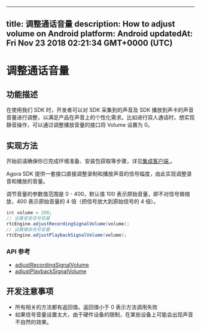 
---
title: 调整通话音量
description: How to adjust volume on Android
platform: Android
updatedAt: Fri Nov 23 2018 02:21:34 GMT+0000 (UTC)
---
# 调整通话音量
## 功能描述

 在使用我们 SDK 时，开发者可以对 SDK 采集到的声音及 SDK 播放到声卡的声音音量进行调整，以满足产品在声音上的个性化需求。比如进行双人通话时，想实现静音操作，可以通过调整播放音量的接口将 Volume 设置为 0。



## 实现方法
开始前请确保你已完成环境准备、安装包获取等步骤，详见[集成客户端 ](../../cn/Video/android_audio.md)。

Agora SDK 提供一套接口直接调整录制和播放声音的信号幅度，由此实现调整录音和播放的音量。

调节音量的参数值范围是 0 - 400，默认值 100 表示原始音量，即不对信号做缩放，400 表示原始音量的 4 倍（把信号放大到原始信号的 4 倍）。

```java
int volume = 200;
// 设置录音信号音量
rtcEngine.adjustRecordingSignalVolume(volume);
// 设置播放信号音量
rtcEngine.adjustPlaybackSignalVolume(volume);
```

### API 参考

- [adjustRecordingSignalVolume](https://docs.agora.io/cn/Video/API%20Reference/java/classio_1_1agora_1_1rtc_1_1_rtc_engine.html#af3747f72256eb683feadbca2b742bd05)
- [adjustPlaybackSignalVolume](https://docs.agora.io/cn/Video/API%20Reference/java/classio_1_1agora_1_1rtc_1_1_rtc_engine.html#af7d7f10fc96db2febb9c2590891d071b)

## 开发注意事项

- 所有相关的方法都有返回值。返回值小于 0 表示方法调用失败
- 如果信号音量设置太大，由于硬件设备的限制，在某些设备上可能会出现声音不自然的效果。
